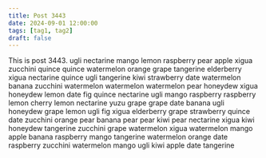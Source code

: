```yaml
---
title: Post 3443
date: 2024-09-01 12:00:00
tags: [tag1, tag2]
draft: false
---
```

This is post 3443.
ugli
nectarine
mango
lemon
raspberry
pear
apple
xigua
zucchini
quince
quince
watermelon
orange
grape
tangerine
elderberry
xigua
nectarine
quince
ugli
tangerine
kiwi
strawberry
date
watermelon
banana
zucchini
watermelon
watermelon
watermelon
pear
honeydew
xigua
honeydew
lemon
date
fig
quince
nectarine
ugli
mango
raspberry
raspberry
lemon
cherry
lemon
nectarine
yuzu
grape
grape
date
banana
ugli
honeydew
grape
lemon
ugli
fig
xigua
elderberry
grape
strawberry
quince
date
zucchini
orange
pear
banana
pear
pear
kiwi
pear
nectarine
xigua
kiwi
honeydew
tangerine
zucchini
grape
watermelon
xigua
watermelon
mango
apple
banana
raspberry
mango
tangerine
watermelon
orange
date
raspberry
zucchini
watermelon
mango
ugli
kiwi
apple
date
tangerine
